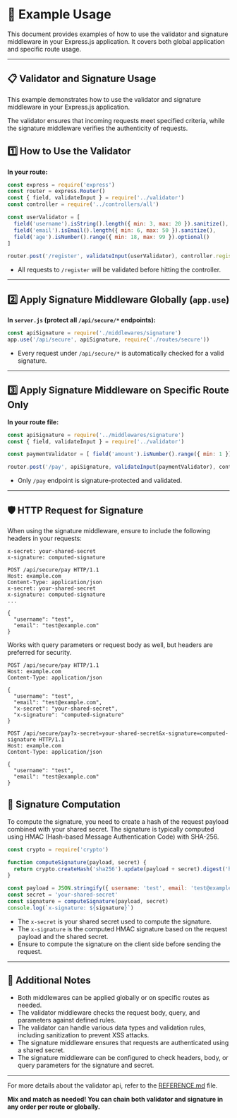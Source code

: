 # 🧩 Example Usage

This document provides examples of how to use the validator and signature middleware in your Express.js application. It covers both global application and specific route usage.

---

## 📋 Validator and Signature Usage

This example demonstrates how to use the validator and signature middleware in your Express.js application.

The validator ensures that incoming requests meet specified criteria, while the signature middleware verifies the authenticity of requests.

## 1️⃣ How to Use the Validator

**In your route:**

```js
const express = require('express')
const router = express.Router()
const { field, validateInput } = require('../validator')
const controller = require('../controllers/all')

const userValidator = [
  field('username').isString().length({ min: 3, max: 20 }).sanitize(),
  field('email').isEmail().length({ min: 6, max: 50 }).sanitize(),
  field('age').isNumber().range({ min: 18, max: 99 }).optional()
]

router.post('/register', validateInput(userValidator), controller.register)
```

* All requests to `/register` will be validated before hitting the controller.

---

## 2️⃣ Apply Signature Middleware Globally (`app.use`)

**In `server.js` (protect all `/api/secure/*` endpoints):**

```js
const apiSignature = require('./middlewares/signature')
app.use('/api/secure', apiSignature, require('./routes/secure'))
```

* Every request under `/api/secure/*` is automatically checked for a valid signature.

---

## 3️⃣ Apply Signature Middleware on Specific Route Only

**In your route file:**

```js
const apiSignature = require('../middlewares/signature')
const { field, validateInput } = require('../validator')

const paymentValidator = [ field('amount').isNumber().range({ min: 1 }) ]

router.post('/pay', apiSignature, validateInput(paymentValidator), controller.pay)
```

* Only `/pay` endpoint is signature-protected and validated.

---

## 🛡 HTTP Request for Signature

When using the signature middleware, ensure to include the following headers in your requests:

  ```http
  x-secret: your-shared-secret
  x-signature: computed-signature
  ```

  ```http
  POST /api/secure/pay HTTP/1.1
  Host: example.com
  Content-Type: application/json
  x-secret: your-shared-secret
  x-signature: computed-signature
  ...

  {
    "username": "test",
    "email": "test@example.com"
  }
  ```

Works with query parameters or request body as well, but headers are preferred for security.


  ```http
  POST /api/secure/pay HTTP/1.1
  Host: example.com
  Content-Type: application/json

  {
    "username": "test",
    "email": "test@example.com",
    "x-secret": "your-shared-secret",
    "x-signature": "computed-signature"
  }
  ```

  ```http
  POST /api/secure/pay?x-secret=your-shared-secret&x-signature=computed-signature HTTP/1.1
  Host: example.com
  Content-Type: application/json

  {
    "username": "test",
    "email": "test@example.com"
  }
  ```

## 🔑 Signature Computation
To compute the signature, you need to create a hash of the request payload combined with your shared secret. The signature is typically computed using HMAC (Hash-based Message Authentication Code) with SHA-256.

  ```js
  const crypto = require('crypto')

  function computeSignature(payload, secret) {
    return crypto.createHash('sha256').update(payload + secret).digest('hex')
  }

  const payload = JSON.stringify({ username: 'test', email: 'test@example.com' })
  const secret = 'your-shared-secret'
  const signature = computeSignature(payload, secret)
  console.log(`x-signature: ${signature}`)
  ```
  
  * The `x-secret` is your shared secret used to compute the signature.
  * The `x-signature` is the computed HMAC signature based on the request payload and the shared secret.
  * Ensure to compute the signature on the client side before sending the request.
  
---

## 📝 Additional Notes
- Both middlewares can be applied globally or on specific routes as needed.
- The validator middleware checks the request body, query, and parameters against defined rules.
- The validator can handle various data types and validation rules, including sanitization to prevent XSS attacks.
- The signature middleware ensures that requests are authenticated using a shared secret.
- The signature middleware can be configured to check headers, body, or query parameters for the signature and secret.

---

For more details about the validator api, refer to the [REFERENCE.md](REFERENCE.md) file.

**Mix and match as needed! You can chain both validator and signature in any order per route or globally.**